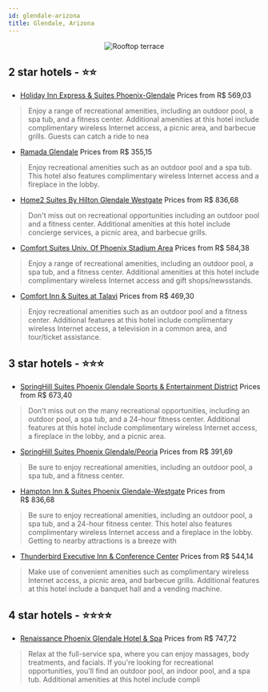 ```yaml
---
id: glendale-arizona
title: Glendale, Arizona
---
```


<center><img src="https://i.travelapi.com/hotels/2000000/1750000/1742100/1742015/4f97ce55_z.jpg" alt="Rooftop terrace" /></center>


##  2 star hotels - ⭐️⭐️

-    [Holiday Inn Express & Suites Phoenix-Glendale](https://us.hurb.com/hotels/glendale/holiday-inn-express-suites-phoenix-glendale-JNP-JP112435?cmp=18055) Prices from R$ 569,03
   > Enjoy a range of recreational amenities, including an outdoor pool, a spa tub, and a fitness center. Additional amenities at this hotel include complimentary wireless Internet access, a picnic area, and barbecue grills. Guests can catch a ride to nea
-    [Ramada Glendale](https://us.hurb.com/hotels/glendale/ramada-glendale-JNP-JP229656?cmp=18055) Prices from R$ 355,15
   > Enjoy recreational amenities such as an outdoor pool and a spa tub. This hotel also features complimentary wireless Internet access and a fireplace in the lobby.
-    [Home2 Suites By Hilton Glendale Westgate](https://us.hurb.com/hotels/glendale/home2-suites-by-hilton-glendale-westgate-JNP-JP02693Z?cmp=18055) Prices from R$ 836,68
   > Don't miss out on recreational opportunities including an outdoor pool and a fitness center. Additional amenities at this hotel include concierge services, a picnic area, and barbecue grills.
-    [Comfort Suites Univ. Of Phoenix Stadium Area](https://us.hurb.com/hotels/glendale/comfort-suites-univ-of-phoenix-stadium-area-JNP-JP858976?cmp=18055) Prices from R$ 584,38
   > Enjoy a range of recreational amenities, including an outdoor pool, a spa tub, and a fitness center. Additional amenities at this hotel include complimentary wireless Internet access and gift shops/newsstands.
-    [Comfort Inn & Suites at Talavi](https://us.hurb.com/hotels/glendale/comfort-inn-suites-at-talavi-JNP-JP147117?cmp=18055) Prices from R$ 469,30
   > Enjoy recreational amenities such as an outdoor pool and a fitness center. Additional features at this hotel include complimentary wireless Internet access, a television in a common area, and tour/ticket assistance.

##  3 star hotels - ⭐️⭐️⭐️

-    [SpringHill Suites Phoenix Glendale Sports & Entertainment District](https://us.hurb.com/hotels/glendale/springhill-suites-phoenix-glendale-sports-entertainment-district-JNP-JP302755?cmp=18055) Prices from R$ 673,40
   > Don't miss out on the many recreational opportunities, including an outdoor pool, a spa tub, and a 24-hour fitness center. Additional features at this hotel include complimentary wireless Internet access, a fireplace in the lobby, and a picnic area.
-    [SpringHill Suites Phoenix Glendale/Peoria](https://us.hurb.com/hotels/glendale/springhill-suites-phoenix-glendale-peoria-JNP-JP072690?cmp=18055) Prices from R$ 391,69
   > Be sure to enjoy recreational amenities, including an outdoor pool, a spa tub, and a fitness center.
-    [Hampton Inn & Suites Phoenix Glendale-Westgate](https://us.hurb.com/hotels/glendale/hampton-inn-suites-phoenix-glendale-westgate-JNP-JP192999?cmp=18055) Prices from R$ 836,68
   > Be sure to enjoy recreational amenities, including an outdoor pool, a spa tub, and a 24-hour fitness center. This hotel also features complimentary wireless Internet access and a fireplace in the lobby. Getting to nearby attractions is a breeze with 
-    [Thunderbird Executive Inn & Conference Center](https://us.hurb.com/hotels/glendale/thunderbird-executive-inn-conference-center-JNP-JP117381?cmp=18055) Prices from R$ 544,14
   > Make use of convenient amenities such as complimentary wireless Internet access, a picnic area, and barbecue grills. Additional features at this hotel include a banquet hall and a vending machine.

##  4 star hotels - ⭐️⭐️⭐️⭐️

-    [Renaissance Phoenix Glendale Hotel & Spa](https://us.hurb.com/hotels/glendale/renaissance-phoenix-glendale-hotel-spa-JNP-JP170354?cmp=18055) Prices from R$ 747,72
   > Relax at the full-service spa, where you can enjoy massages, body treatments, and facials. If you're looking for recreational opportunities, you'll find an outdoor pool, an indoor pool, and a spa tub. Additional amenities at this hotel include compli
